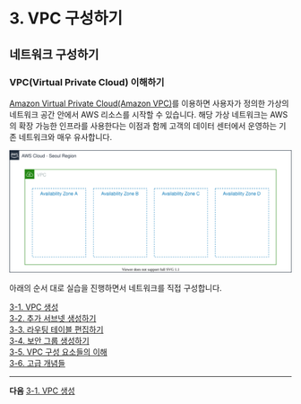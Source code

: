 # 3. VPC 구성하기

## 네트워크 구성하기

### VPC(Virtual Private Cloud) 이해하기
[Amazon Virtual Private Cloud(Amazon VPC)](https://docs.aws.amazon.com/ko_kr/vpc/latest/userguide/what-is-amazon-vpc.html)를 이용하면 사용자가 정의한 가상의 네트워크 공간 안에서 AWS 리소스를 시작할 수 있습니다. 해당 가상 네트워크는 AWS의 확장 가능한 인프라를 사용한다는 이점과 함께 고객의 데이터 센터에서 운영하는 기존 네트워크와 매우 유사합니다.

![](./images/vpc.svg)

아래의 순서 대로 실습을 진행하면서 네트워크를 직접 구성합니다.

[3-1. VPC 생성](./3-1.create-vpc.md)<br>
[3-2. 추가 서브넷 생성하기](./3-2.create-subnet.md)<br>
[3-3. 라우팅 테이블 편집하기](./3-3.set-route-table.md)<br>
[3-4. 보안 그룹 생성하기](./3-4.create-sg.md)<br>
[3-5. VPC 구성 요소들의 이해](./3-5.vpc-component.md)<br>
[3-6. 고급 개념들](./3-6.advanced-concepts.md)<br>

---

**다음** [3-1. VPC 생성](./3-1.create-vpc.md)